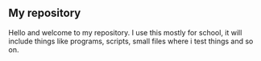 My repository
-------------

Hello and welcome to my repository. I use this mostly for school, it will include things like programs, scripts, small files where i test things and so on.

